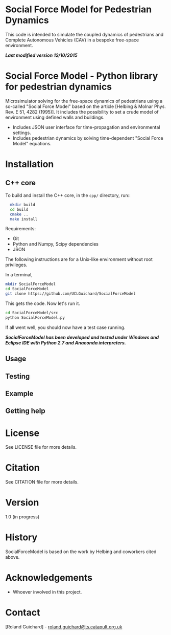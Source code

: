 Social Force Model for Pedestrian Dynamics 
==========================================

This code is intended to simulate the coupled dynamics of pedestrians and Complete Autonomous Vehicles (CAV) in a bespoke free-space environment. 

***Last modified version 12/10/2015***

Social Force Model - Python library for pedestrian dynamics
===========================================================

Microsimulator solving for the free-space dynamics of pedestrians using a so-called "Social Force
Model" based on the article [Helbing & Molnar Phys. Rev. E 51, 4282 (1995)]. It includes the possibility 
to set a crude model of environment using defined walls and buildings.

- Includes JSON user interface for time-propagation and environmental settings.
- Includes pedestrian dynamics by solving time-dependent "Social Force Model" equations.

Installation
============

C++ core
--------

To build and install the C++ core, in the ``cpp/`` directory, run::

```sh
  mkdir build
  cd build
  cmake ..
  make install
```

Requirements:

- Git
- Python and Numpy, Scipy dependencies
- JSON

The following instructions are for a Unix-like environment without 
root privileges.

In a terminal,

```sh
mkdir SocialForceModel
cd SocialForceModel
git clone https://github.com/UCLGuichard/SocialForceModel
```

This gets the code. Now let's run it.

```sh
cd SocialForceModel/src
python SocialForceModel.py
```

If all went well, you should now have a test case running.

***SocialForceModel has been developed and tested under Windows and Eclipse IDE with Python 2.7 and Anaconda interpreters.***

Usage
-----

Testing
-------

Example
-------

Getting help
------------

License
=======

See LICENSE file for more details.

Citation
========

See CITATION file for more details.

Version
=======

1.0 (in progress)

History
=======

SocialForceModel is based on the work by Helbing and coworkers cited above.

Acknowledgements
================

- Whoever involved in this project.

Contact
=======

[Roland Guichard] - <roland.guichard@ts.catapult.org.uk>


